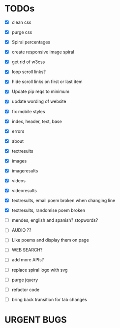 # TODOs

- [x] clean css
- [x] purge css
- [x] Spiral percentages
- [x] create responsive image spiral
- [x] get rid of w3css
- [x] loop scroll links?
- [x] hide scroll links on first or last item
- [x] Update pip reqs to minimum
- [x] update wording of website
- [x] fix mobile styles
- [x] index, header, text, base
- [x] errors
- [x] about
- [x] textresults
- [x] images
- [x] imageresults
- [x] videos
- [x] videoresults
- [x] textresults, email poem broken when changing line
- [x] textresults, randomise poem broken
- [ ] mendes, english and spanish? stopwords?
- [ ] AUDIO ??
- [ ] Like poems and display them on page
- [ ] WEB SEARCH?
- [ ] add more APIs?
- [ ] replace spiral logo with svg
- [ ] purge jquery
- [ ] refactor code
- [ ] bring back transition for tab changes


# URGENT BUGS





